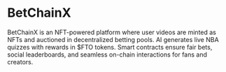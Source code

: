 # BetChainX
BetChainX is an NFT-powered platform where user videos are minted as NFTs and auctioned in decentralized betting pools. AI generates live NBA quizzes with rewards in $FTO tokens. Smart contracts ensure fair bets, social leaderboards, and seamless on-chain interactions for fans and creators.
